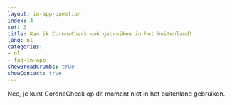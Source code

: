 ```yaml
---
layout: in-app-question
index: 4
set: 3
title: Kan ik CoronaCheck ook gebruiken in het buitenland?
lang: nl
categories:
- nl
- faq-in-app
showBreadCrumbs: true
showContact: true
---
```

Nee, je kunt CoronaCheck op dit moment niet in het buitenland gebruiken.
